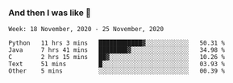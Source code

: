  ### And then I was like 🥱
<!--
**Mat2ja/Mat2ja** is a ✨ _special_ ✨ repository because its `README.md` (this file) appears on your GitHub profile.

Here are some ideas to get you started:

- 🔭 I’m currently working on ...
- 🌱 I’m currently learning ...
- 👯 I’m looking to collaborate on ...
- 🤔 I’m looking for help with ...
- 💬 Ask me about ...
- 📫 How to reach me: ...
- 😄 Pronouns: ...
- ⚡ Fun fact: ...
-->

<!--START_SECTION:waka-->
```text
Week: 18 November, 2020 - 25 November, 2020

Python   11 hrs 3 mins   ████████████▓░░░░░░░░░░░░   50.31 % 
Java     7 hrs 41 mins   ████████▓░░░░░░░░░░░░░░░░   34.98 % 
C        2 hrs 15 mins   ██▓░░░░░░░░░░░░░░░░░░░░░░   10.26 % 
Text     51 mins         █░░░░░░░░░░░░░░░░░░░░░░░░   03.93 % 
Other    5 mins          ░░░░░░░░░░░░░░░░░░░░░░░░░   00.39 % 
```
<!--END_SECTION:waka-->
